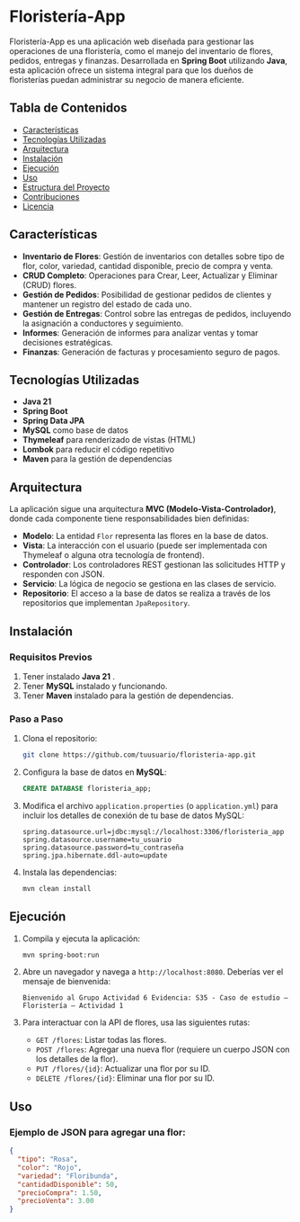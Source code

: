 # Floristería-App

Floristería-App es una aplicación web diseñada para gestionar las operaciones de una floristería, como el manejo del inventario de flores, pedidos, entregas y finanzas. Desarrollada en **Spring Boot** utilizando **Java**, esta aplicación ofrece un sistema integral para que los dueños de floristerías puedan administrar su negocio de manera eficiente.

## Tabla de Contenidos
- [Características](#características)
- [Tecnologías Utilizadas](#tecnologías-utilizadas)
- [Arquitectura](#arquitectura)
- [Instalación](#instalación)
- [Ejecución](#ejecución)
- [Uso](#uso)
- [Estructura del Proyecto](#estructura-del-proyecto)
- [Contribuciones](#contribuciones)
- [Licencia](#licencia)

## Características

- **Inventario de Flores**: Gestión de inventarios con detalles sobre tipo de flor, color, variedad, cantidad disponible, precio de compra y venta.
- **CRUD Completo**: Operaciones para Crear, Leer, Actualizar y Eliminar (CRUD) flores.
- **Gestión de Pedidos**: Posibilidad de gestionar pedidos de clientes y mantener un registro del estado de cada uno.
- **Gestión de Entregas**: Control sobre las entregas de pedidos, incluyendo la asignación a conductores y seguimiento.
- **Informes**: Generación de informes para analizar ventas y tomar decisiones estratégicas.
- **Finanzas**: Generación de facturas y procesamiento seguro de pagos.

## Tecnologías Utilizadas

- **Java 21**
- **Spring Boot**
- **Spring Data JPA**
- **MySQL** como base de datos
- **Thymeleaf** para renderizado de vistas (HTML)
- **Lombok** para reducir el código repetitivo
- **Maven** para la gestión de dependencias

## Arquitectura

La aplicación sigue una arquitectura **MVC (Modelo-Vista-Controlador)**, donde cada componente tiene responsabilidades bien definidas:

- **Modelo**: La entidad `Flor` representa las flores en la base de datos.
- **Vista**: La interacción con el usuario (puede ser implementada con Thymeleaf o alguna otra tecnología de frontend).
- **Controlador**: Los controladores REST gestionan las solicitudes HTTP y responden con JSON.
- **Servicio**: La lógica de negocio se gestiona en las clases de servicio.
- **Repositorio**: El acceso a la base de datos se realiza a través de los repositorios que implementan `JpaRepository`.

## Instalación

### Requisitos Previos

1. Tener instalado **Java 21** .
2. Tener **MySQL** instalado y funcionando.
3. Tener **Maven** instalado para la gestión de dependencias.

### Paso a Paso

1. Clona el repositorio:

    ```bash
    git clone https://github.com/tuusuario/floristeria-app.git
    ```

2. Configura la base de datos en **MySQL**:

    ```sql
    CREATE DATABASE floristeria_app;
    ```

3. Modifica el archivo `application.properties` (o `application.yml`) para incluir los detalles de conexión de tu base de datos MySQL:

    ```properties
    spring.datasource.url=jdbc:mysql://localhost:3306/floristeria_app
    spring.datasource.username=tu_usuario
    spring.datasource.password=tu_contraseña
    spring.jpa.hibernate.ddl-auto=update
    ```

4. Instala las dependencias:

    ```bash
    mvn clean install
    ```

## Ejecución

1. Compila y ejecuta la aplicación:

    ```bash
    mvn spring-boot:run
    ```

2. Abre un navegador y navega a `http://localhost:8080`. Deberías ver el mensaje de bienvenida: 
    ```
    Bienvenido al Grupo Actividad 6 Evidencia: S35 - Caso de estudio – Floristería – Actividad 1
    ```

3. Para interactuar con la API de flores, usa las siguientes rutas:

    - `GET /flores`: Listar todas las flores.
    - `POST /flores`: Agregar una nueva flor (requiere un cuerpo JSON con los detalles de la flor).
    - `PUT /flores/{id}`: Actualizar una flor por su ID.
    - `DELETE /flores/{id}`: Eliminar una flor por su ID.

## Uso

### Ejemplo de JSON para agregar una flor:

```json
{
  "tipo": "Rosa",
  "color": "Rojo",
  "variedad": "Floribunda",
  "cantidadDisponible": 50,
  "precioCompra": 1.50,
  "precioVenta": 3.00
}

